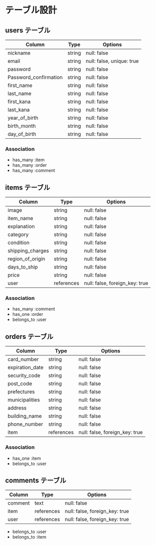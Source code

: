 # テーブル設計

## users テーブル

| Column                 | Type   | Options                   |
| ---------------------- | ------ | ------------------------- |
| nickname               | string | null: false               |
| email                  | string | null: false, unique: true |
| password               | string | null: false               |
| Password_confirmation  | string | null: false               |
| first_name             | string | null: false               |
| last_name              | string | null: false               |
| first_kana             | string | null: false               |
| last_kana              | string | null: false               |
| year_of_birth          | string | null: false               |
| birth_month            | string | null: false               |
| day_of_birth           | string | null: false               |


### Association

- has_many :item
- has_many :order
- has_many :comment


## items テーブル

| Column            | Type       | Options                        |
| ------------------| ---------- | ------------------------------ |
| image             | string     | null: false                    |
| item_name         | string     | null: false                    |
| explanation       | string     | null: false                    |
| category          | string     | null: false                    |
| condition         | string     | null: false                    |
| shipping_charges  | string     | null: false                    |
| region_of_origin  | string     | null: false                    |
| days_to_ship      | string     | null: false                    |
| price             | string     | null: false                    |
| user              | references | null: false, foreign_key: true |

### Association

- has_many :comment
- has_one :order
- belongs_to :user

## orders テーブル

| Column           | Type       | Options                        |
| -----------------| ---------- | ------------------------------ |
| card_number      | string     | null: false                    |
| expiration_date  | string     | null: false                    |
| security_code    | string     | null: false                    |
| post_code        | string     | null: false                    |
| prefectures      | string     | null: false                    |
| municipalities   | string     | null: false                    |
| address          | string     | null: false                    |
| building_name    | string     | null: false                    |
| phone_number     | string     | null: false                    |
| item             | references | null: false, foreign_key: true |

### Association

- has_one :item
- belongs_to :user

## comments テーブル

| Column           | Type       | Options                        |
| -----------------| ---------- | ------------------------------ |
| comment          | text       | null: false                    |
| item             | references | null: false, foreign_key: true |
| user             | references | null: false, foreign_key: true |

- belongs_to :user
- belongs_to :item
